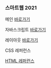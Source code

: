 ### 스마트웹 2021

메인 <a href="https://rlozib.github.io/dothome21/">바로가기</a>

자바스크립트 <a href="https://rlozib.github.io/dothome21/javascript/javascript100.html">바로가기</a> 

레이아웃 <a href="https://rlozib.github.io/dothome21/layout/index.html">바로가기</a>

CSS 레퍼런스 <a href="https://rlozib.github.io/dothome21/refer-css/index.html">

HTML 레퍼런스 <a href="https://rlozib.github.io/dothome21/refer-html/index.html">